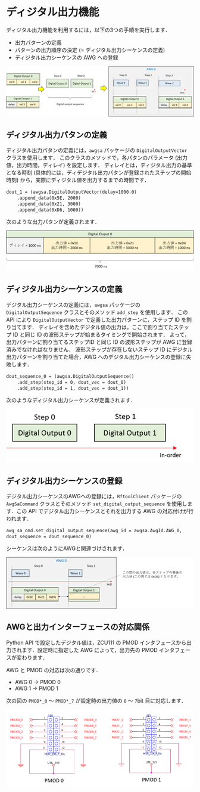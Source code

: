 
# ディジタル出力機能

ディジタル出力機能を利用するには，以下の3つの手順を実行します．

- 出力パターンの定義
- パターンの出力順序の決定  (= ディジタル出力シーケンスの定義)
- ディジタル出力シーケンスの AWG への登録

![ディジタル出力機能](images/digital-overview.png)

## ディジタル出力パタンの定義

ディジタル出力パタンの定義には，`awgsa` パッケージの `DigitalOutputVector` クラスを使用します．
このクラスのメソッドで，各パタンのパラメータ (出力値，出力時間，ディレイ) を設定します．
ディレイとは，ディジタル出力の基準となる時刻 (具体的には，ディデジタル出力パタンが登録されたステップの開始時刻) から，実際にディジタル値を出力するまでの時間です．

```
dout_1 = (awgsa.DigitalOutputVector(delay=1000.0)
    .append_data(0x5E, 2000)
	.append_data(0x21, 3000)
	.append_data(0xD6, 1000))
```

次のような出力パタンが定義されます．

![出力パタンの定義例](images/digital-output-pattern-example-ja.png)

## ディジタル出力シーケンスの定義

デジタル出力シーケンスの定義には，`awgsa` パッケージの `DigitalOutputSequence` クラスとそのメソッド `add_step` を使用します．
この API により `DigitalOutputVector` で定義した出力パターンに，ステップ ID を割り当てます．
ディレイを含めたデジタル値の出力は，ここで割り当てたステップ ID と同じ ID の波形ステップが始まるタイミングで開始されます．
よって，出力パターンに割り当てるステップID と同じ ID の波形ステップが AWG に登録済みでなければなりません．
波形ステップが存在しないステップ ID にデジタル出力パターンを割り当てた場合，AWG へのデジタル出力シーケンスの登録に失敗します．

```
dout_sequence_0 = (awgsa.DigitalOutputSequence()
    .add_step(step_id = 0, dout_vec = dout_0)
	.add_step(step_id = 1, dout_vec = dout_1))
```

次のようなディジタル出力シーケンスが定義されます．

![出力シーケンスの定義例](images/digital-output-sequence-example.png)

## ディジタル出力シーケンスの登録

デジタル出力シーケンスのAWGへの登録には，`RftoolClient` パッケージの `AwgSaCommand` クラスとそのメソッド `set_digital_output_sequence` を使用します．この API でデジタル出力シーケンスとそれを出力する AWG の対応付けが行われます．

```
awg_sa_cmd.set_digital_output_sequence(awg_id = awgsa.AwgId.AWG_0, dout_sequence = dout_sequence_0)
```

シーケンスは次のようにAWGと関連づけされます．

![出力シーケンスのAWGへの関連付けの例](images/digital-output-registration-example-ja.png)

## AWGと出力インターフェースの対応関係

Python API で設定したデジタル値は，ZCU111 の PMOD インタフェースから出力されます．設定時に指定した AWG によって，出力先の PMOD インタフェースが変わります．

AWG と PMOD の対応は次の通りです．

- AWG 0 -> PMOD 0
- AWG 1 -> PMOD 1

次の図の `PMOD*_0` ～ `PMOD*_7` が設定時の出力値の `0` ～ `7`bit 目に対応します．

![ディジタル出力ポート](images/digital-output-ports.png)
